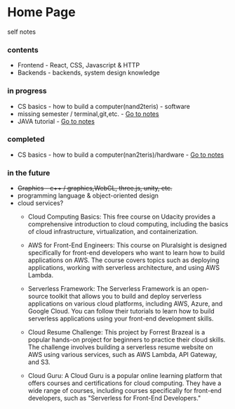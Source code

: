 # Home Page
self notes
### contents
- Frontend - React, CSS, Javascript & HTTP
- Backends - backends, system design knowledge

### in progress
- CS basics - how to build a computer(nand2teris) - software
- missing semester / terminal,git,etc. - <a href="/#/studynotes/MIT_Missing">Go to notes</a>
- JAVA tutorial - <a href="./#/backend/java">Go to notes</a>

### completed
-  CS basics - how to build a computer(nan2teris)/hardware - <a href="./#/studynotes/nand2tetris">Go to notes</a>
### in the future
-  ~~Graphics - c++ / graphics,WebGL, three.js, unity, etc.~~
-  programming language & object-oriented design
- cloud services?
    - Cloud Computing Basics: This free course on Udacity provides a comprehensive introduction to cloud computing, including the basics of cloud infrastructure, virtualization, and containerization.

    - AWS for Front-End Engineers: This course on Pluralsight is designed specifically for front-end developers who want to learn how to build applications on AWS. The course covers topics such as deploying applications, working with serverless architecture, and using AWS Lambda.

    - Serverless Framework: The Serverless Framework is an open-source toolkit that allows you to build and deploy serverless applications on various cloud platforms, including AWS, Azure, and Google Cloud. You can follow their tutorials to learn how to build serverless applications using your front-end development skills.

    - Cloud Resume Challenge: This project by Forrest Brazeal is a popular hands-on project for beginners to practice their cloud skills. The challenge involves building a serverless resume website on AWS using various services, such as AWS Lambda, API Gateway, and S3.

    - Cloud Guru: A Cloud Guru is a popular online learning platform that offers courses and certifications for cloud computing. They have a wide range of courses, including courses specifically for front-end developers, such as "Serverless for Front-End Developers."
